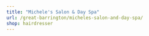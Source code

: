 ```yaml
---
title: "Michele's Salon & Day Spa"
url: /great-barrington/micheles-salon-and-day-spa/
shop: hairdresser
---
```

